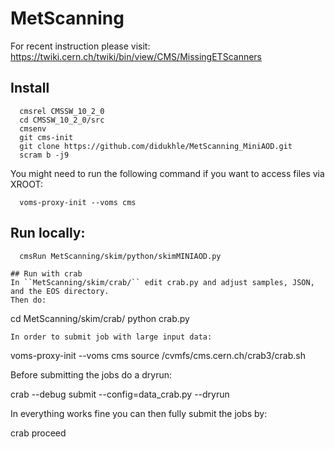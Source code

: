 # MetScanning
For recent instruction please visit: https://twiki.cern.ch/twiki/bin/view/CMS/MissingETScanners
## Install
```
  cmsrel CMSSW_10_2_0
  cd CMSSW_10_2_0/src
  cmsenv
  git cms-init  
  git clone https://github.com/didukhle/MetScanning_MiniAOD.git
  scram b -j9
  ```
  You might need to run the following command if you want to access files via XROOT:
```
  voms-proxy-init --voms cms
```
## Run locally:
```
  cmsRun MetScanning/skim/python/skimMINIAOD.py
```

```
## Run with crab
In ``MetScanning/skim/crab/`` edit crab.py and adjust samples, JSON, and the EOS directory. 
Then do:
```
  cd MetScanning/skim/crab/
  python crab.py
```
In order to submit job with large input data:
```
  voms-proxy-init --voms cms
  source /cvmfs/cms.cern.ch/crab3/crab.sh
  
  Before submitting the jobs do a dryrun:

  crab --debug submit --config=data_crab.py --dryrun   

  In everything works fine you can then fully submit the jobs by:

  crab proceed
```
